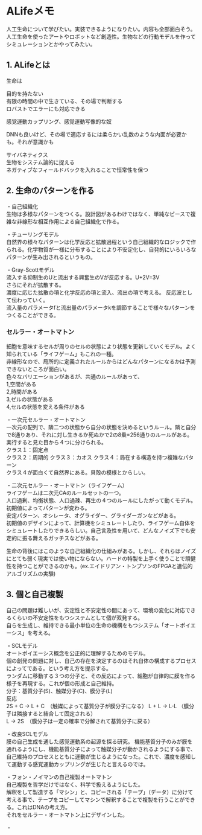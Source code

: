 # ALifeメモ

人工生命について学びたい。実装できるようになりたい。内容も全部面白そう。  
人工生命を使ったアートやロボットなど創造性。生物などの行動モデルを作ってシミュレーションとかやってみたい。

## 1. ALifeとは
生命は  

目的を持たない  
有限の時間の中で生きている、その場で判断する  
ロバストでエラーにも対応できる  

感覚運動カップリング、感覚運動写像的な奴

DNNも良いけど、その場で適応するには柔らかい乱数のような内面が必要かも。それが意識かも  

サイバネティクス  
生物をシステム論的に捉える  
ネガティブなフィールドバックを入れることで恒常性を保つ  

## 2. 生命のパターンを作る
・自己組織化  
生物は多様なパターンをつくる。設計図があるわけではなく、単純なピースで複雑な非線形な相互作用による自己組織化で作る。  

・チューリングモデル  
自然界の様々なパターンは化学反応と拡散過程という自己組織的なロジックで作られる。化学物質が一様に分布することにより不安定化し、自発的にいろいろなパターンが生み出されるというもの。  

・Gray-Scottモデル  
流入する抑制生のUと流出する興奮生のVが反応する。U+2V=3V  
さらにそれが拡散する。  
濃度に応じた拡散の項と化学反応の項と流入、流出の項で考える。
反応波として伝わっていく。  
流入量のパラメータfと流出量のパラメータkを調節することで様々なパターンをつくることができる。  

### セルラー・オートマトン  
細胞を意味するセルが周りのセルの状態により状態を更新していくモデル。よく知られている「ライフゲーム」もこれの一種。  
非線形なので、局所的に定義されたルールからはどんなパターンになるかは予測できないところが面白い。  
色々なバリエーションがあるが、共通のルールがあって、  
1,空間がある  
2,時間がある  
3,ゼルの状態がある  
4,セルの状態を変える条件がある  

・一次元セルラー・オートマトン  
一次元の配列で、隣二つの状態から自分の状態を決めるというルール。隣と自分で8通りあり、それに対し生きるか死ぬかで2の8乗=256通りのルールがある。  
実行すると見た目から４つに分けられる。  
クラス１：固定点  
クラス２：周期的
クラス３：カオス
クラス４：局在する構造を持つ複雑なパターン  
クラス４が面白くて自然界にある。貝殻の模様とからしい。  

・二次元セルラー・オートマトン（ライフゲーム）  
ライフゲームは二次元CAのルールセットの一つ。  
人口過剰、均衡状態、人口過疎、再生の４つのルールにしたがって動くモデル。  
初期値によってパターンが変わる。  
安定パターン、オシレータ、オグライダー、グライダーガンなどがある。  
初期値のデザインによって、計算機をシミュレートしたり、ライフゲーム自体をシミュレートしたりできるらしい。自己言及性を用いて、どんなノイズ下でも安定的に振る舞えるガッチスなどがある。  

生命の背後にはこのような自己組織化の仕組みがある。しかし、それらはノイズにとても弱く現実では使い物にならない。ハードの特製を上手く使うことで頑健性を持つことができるのかも。(ex.エイドリアン・トンプソンのFPGAと遺伝的アルゴリズムの実験)　　

## 3. 個と自己複製  
自己の問題は難しいが、安定性と不安定性の間にあって、環境の変化に対応できるくらいの不安定性をもつシステムとして個が双発する。  
自らを生成し、維持できる最小単位の生命の機構をもつシステム「オートポイエーシス」を考える。  

・SCLモデル  
オートポイエーシス概念を公正的に理解するためのモデル。  
個の創発の問題に対し、自己の存在を決定するのはそれ自体の構成するプロセスによってである。という考え方を提示する。  
ランダムに移動する３つの分子と、その反応によって、細胞が自律的に膜を作る様子を再現する。これが個の形成と自己維持。  
分子：基質分子(S)、触媒分子(C)、膜分子(L)  
反応  
2S + C → L + C　（触媒によって基質分子が膜分子になる） L + L → L-L （膜分子は隣接すると結合して固定される）   
L → 2S　（膜分子は一定の確率で分解されて基質分子に戻る）  

・改良SCLモデル  
膜の自己生成を通した感覚運動系の起源を探る研究。
機能基質分子のみが膜を通れるようにし、機能基質分子によって触媒分子が動かされるようにする事で、自己維持のプロセスとともに運動が生じるようになった。これで、濃度を感知して運動する感覚運動カップリングが生じたと言えるのでは。  

・フォン・ノイマンの自己複製オートマトン  
自己複製を哲学だけではなく、科学で扱えるようにした。  
解釈をして製造する「マシン」と、コピーされる「テープ」（データ）に分けて考える事で、テープをコピーしてマシンで解釈することで複製を行うことができる。これはDNAの考え方。  
それをセルラー・オートマトン上にデザインした。  

・